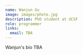 ```yaml
---
name: Wanjun Gu
image: images/photo.jpg
description: PhD student at UCSF
role: programmer
links:
  email: TBA
---
```


Wanjun's bio TBA
